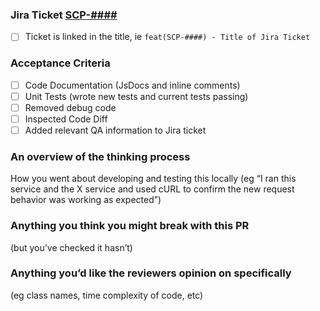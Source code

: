 ### Jira Ticket [SCP-####](https://singlecomm.atlassian.net/browse/SCP-####)
- [ ] Ticket is linked in the title, ie `feat(SCP-####) - Title of Jira Ticket`

###  Acceptance Criteria
- [ ] Code Documentation (JsDocs and inline comments)
- [ ] Unit Tests (wrote new tests and current tests passing)
- [ ] Removed debug code
- [ ] Inspected Code Diff
- [ ] Added relevant QA information to Jira ticket

### An overview of the thinking process
How you went about developing and testing this locally (eg “I ran this service and the X service and used cURL to confirm the new request behavior was working as expected”)

### Anything you think you might break with this PR
(but you’ve checked it hasn’t)

### Anything you’d like the reviewers opinion on specifically
 (eg class names, time complexity of code, etc)
